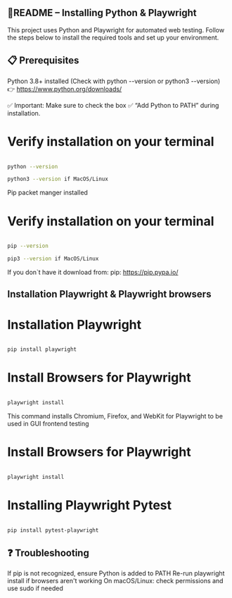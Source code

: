 ## 📘README – Installing Python & Playwright
This project uses Python and Playwright for automated web testing. Follow the steps below to install the required tools and set up your environment.

## 📋 Prerequisites 

Python 3.8+ installed
(Check with python --version or python3 --version)
👉 https://www.python.org/downloads/

✅ Important: Make sure to check the box
✅ “Add Python to PATH”
during installation.

# Verify installation on your terminal 

```bash 

python --version

python3 --version if MacOS/Linux 

```
Pip packet manger installed

# Verify installation on your terminal 

```bash 

pip --version

pip3 --version if MacOS/Linux 

```
If you don`t have it download from: pip: https://pip.pypa.io/

## Installation Playwright & Playwright browsers 


# Installation Playwright

```bash

pip install playwright

```

# Install Browsers for Playwright

```bash

playwright install

```
This command installs Chromium, Firefox, and WebKit for Playwright to be used in GUI frontend testing 


# Install Browsers for Playwright

```bash

playwright install

```
# Installing Playwright Pytest

```bash

pip install pytest-playwright

```

## ❓ Troubleshooting

If pip is not recognized, ensure Python is added to PATH
Re-run playwright install if browsers aren't working
On macOS/Linux: check permissions and use sudo if needed






